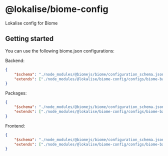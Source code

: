 # @lokalise/biome-config
Lokalise config for Biome

## Getting started

You can use the following biome.json configurations: 

Backend:

```json
{
	"$schema": "./node_modules/@biomejs/biome/configuration_schema.json",
	"extends": ["./node_modules/@lokalise/biome-config/configs/biome-base.jsonc", "./node_modules/@lokalise/biome-config/configs/biome-esm.jsonc"]
}
```

Packages:
    
```json
{
    "$schema": "./node_modules/@biomejs/biome/configuration_schema.json",
    "extends": ["./node_modules/@lokalise/biome-config/configs/biome-base.jsonc", "./node_modules/@lokalise/biome-config/configs/biome-package.jsonc"]
}
```

Frontend:

```json
{
	"$schema": "./node_modules/@biomejs/biome/configuration_schema.json",
	"extends": ["./node_modules/@lokalise/biome-config/configs/biome-base.jsonc", "./node_modules/@lokalise/biome-config/configs/biome-frontend.jsonc"]
}
```

